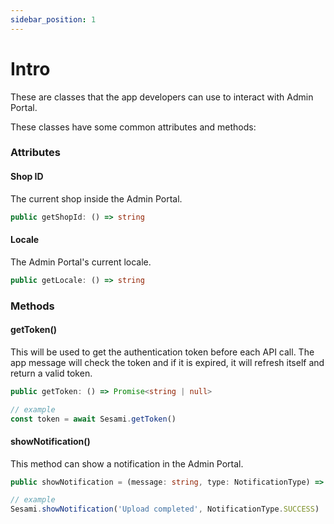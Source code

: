 ```yaml
---
sidebar_position: 1
---
```


# Intro
These are classes that the app developers can use to interact with Admin Portal.

These classes have some common attributes and methods:

### Attributes

#### Shop ID
The current shop inside the Admin Portal.
```ts
public getShopId: () => string
```

#### Locale
The Admin Portal's current locale.
```ts
public getLocale: () => string
```

### Methods

#### getToken()
This will be used to get the authentication token before each API call. The app message will check the token and if it is expired, it will refresh itself and return a valid token.
```ts
public getToken: () => Promise<string | null>

// example
const token = await Sesami.getToken()
```

#### showNotification()
This method can show a notification in the Admin Portal.

```ts
public showNotification = (message: string, type: NotificationType) => void

// example
Sesami.showNotification('Upload completed', NotificationType.SUCCESS)
```
